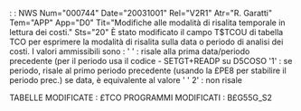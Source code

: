  :  : NWS Num="000744" Date="20031001" Rel="V2R1" Atr="R. Garatti" Tem="APP" App="D0" Tit="Modifiche alle modalità di risalita temporale in lettura dei costi." Sts="20"
È stato modificato il campo T$TCOU di tabella TCO per esprimere la modalità di risalita sulla data o
periodo di analisi dei costi. I valori ammissibili sono : 
' ' :  risale alla prima data/periodo precedente (per il periodo usa il codice - SETGT+READP su D5COSO
'1' :  se periodo, risale al primo periodo precedente (usando la £PE8 per stabilire il periodo prec.)
se data, è equivalente al valore ' '
 2' :  non risale

TABELLE MODIFICATE :  £TCO
PROGRAMMI MODIFICATI :  B£G55G_S2

